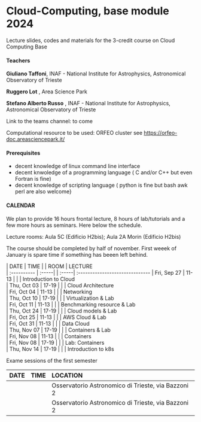 # Cloud-Computing, base module 2024

Lecture slides, codes and materials for the 3-credit course on Cloud Computing Base


#### Teachers 

**Giuliano Taffoni**, INAF - National Institute for Astrophysics, Astronomical Observatory of Trieste

**Ruggero Lot** , Area Science Park


**Stefano Alberto Russo** , INAF - National Institute for Astrophysics, Astronomical Observatory of Trieste

Link to the teams channel:  to come

Computational resource to be used: ORFEO cluster see https://orfeo-doc.areasciencepark.it/



#### Prerequisites

  - decent knowledge of linux command line interface 
  - decent knwoledge of a programming language ( C and/or C++ but even Fortran is fine)
  - decent knowledge of scripting language  ( python is fine but bash awk perl are also welcome}

#### CALENDAR

We plan to provide 16 hours frontal lecture, 8 hours of lab/tutorials and a few more hours as seminars.
Here below the schedule. 

Lecture rooms: Aula 5C (Edificio H2bis);  Aula 2A Morin (Edificio H2bis)


The course should be completed by half of november.
First weeek of January is spare time if something has beeen left behind.


| DATE         | TIME  | | ROOM  | LECTURE                        
| :----------  | :-----| | :-----| :------------------------------
| Fri, Sep 27  | 11-13 | |       | Introduction to Cloud                  
| Thu, Oct 03  | 17-19 | |       | Cloud Architecture             
| Fri, Oct 04  | 11-13 | |       | Networking                     
| Thu, Oct 10  | 17-19 | |       | Virtualization  & Lab          
| Fri, Oct 11  | 11-13 | |       | Benchmarking resource  & Lab   
| Thu, Oct 24  | 17-19 | |       | Cloud models & Lab              
| Fri, Oct 25  | 11-13 | |       | AWS Cloud & Lab                 
| Fri, Oct 31  | 11-13 | |       |  Data Cloud                     
| Thu, Nov 07  | 17-19 | |       | Containers  & Lab              
| Fri, Nov 08  | 11-13 | |       | Containers                     
| Fri, Nov 08  | 17-19 | |       |  Lab: Containers               
| Thu, Nov 14  | 17-19 | |       |  Introduction to k8s           


Exame sessions of the first semester

| DATE         | TIME                                     | LOCATION                                                           |
| :----------  | :---------------------------------------------| :---------------------------------------------
|   |  | Osservatorio Astronomico di Trieste, via Bazzoni 2 |
|   |  | Osservatorio Astronomico di Trieste, via Bazzoni 2 |
   



